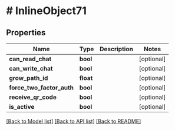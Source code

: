 # # InlineObject71

## Properties

Name | Type | Description | Notes
------------ | ------------- | ------------- | -------------
**can_read_chat** | **bool** |  | [optional]
**can_write_chat** | **bool** |  | [optional]
**grow_path_id** | **float** |  | [optional]
**force_two_factor_auth** | **bool** |  | [optional]
**receive_qr_code** | **bool** |  | [optional]
**is_active** | **bool** |  | [optional]

[[Back to Model list]](../../README.md#models) [[Back to API list]](../../README.md#endpoints) [[Back to README]](../../README.md)
